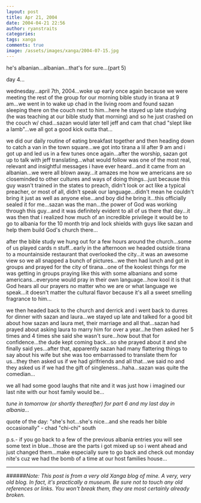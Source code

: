 ```yaml
---
layout: post
title: Apr 21, 2004
date: 2004-04-21 22:56
author: ryanstraits
categories:
tags: xanga
comments: true
image: /assets/images/xanga/2004-07-15.jpg
---
```

he's albanian...albanian...that's for sure...(part 5)

<!-- break -->

day 4...

wednesday...april 7th, 2004...woke up early once again because we were meeting the rest of the group for our morning bible study in tirana at 9 am...we went in to wake up chad in the living room and found sazan sleeping there on the couch next to him...here he stayed up late studying (he was teaching at our bible study that morning) and so he just crashed on the couch w/ chad...sazan would later tell jeff and cam that chad "slept like a lamb"...we all got a good kick outta that...

we did our daily routine of eating breakfast together and then heading down to catch a van in the town square...we got into tirana a lil after 9 am and i got up and led us in a few tunes once again...after the worship, sazan got up to talk with jeff translating...what would follow was one of the most real, relevant and insightful messages i have ever heard...and it came from an albanian...we were all blown away...it amazes me how we americans are so closeminded to other cultures and ways of doing things...just because this guy wasn't trained in the states to preach, didn't look or act like a typical preacher, or most of all, didn't speak our language...didn't mean he couldn't bring it just as well as anyone else...and boy did he bring it...this officially sealed it for me...sazan was the man...the power of God was working through this guy...and it was definitely evident to all of us there that day...it was then that i realized how much of an incredible privilege it would be to go to albania for the 10 month trip and lock shields with guys like sazan and help them build God's church there...

after the bible study we hung out for a few hours around the church...some of us played cards n stuff...early in the afternoon we headed outside tirana to a mountainside restaurant that overlooked the city...it was an awesome view so we all snapped a bunch of pictures...we then had lunch and got in groups and prayed for the city of tirana...one of the koolest things for me was getting in groups praying like this with some albanians and some americans...everyone would pray in their own language...how kool it is that God hears all our prayers no matter who we are or what language we speak...it doesn't matter the cultural flavor because it's all a sweet smelling fragrance to him...

we then headed back to the church and derrick and i went back to durres for dinner with sazan and laura...we stayed up late and talked for a good bit about how sazan and laura met, their marriage and all that...sazan had prayed about asking laura to marry him for over a year...he then asked her 5 times and 4 times she said she wasn't sure...how bout that for confidence...the dude kept coming back...so she prayed about it and she finally said yes...after that, apparently sazan had many flattering things to say about his wife but she was too embarrassed to translate them for us...they then asked us if we had girlfriends and all that...we said no and they asked us if we had the gift of singleness...haha...sazan was quite the comedian...

we all had some good laughs that nite and it was just how i imagined our last nite with our host family would be...

<em>tune in tomorrow (or shortly thereafter) for part 6 and my last day in albania...</em>

quote of the day: "she's hot...she's nice...and she reads her bible occasionally" - chad "chi-chi" south

p.s.- if you go back to a few of the previous albania entries you will see some text in blue...those are the parts i got mixed up so i went ahead and just changed them...make especially sure to go back and check out monday nite's cuz we had the bomb of a time at our host families house...

---

######*Note: This post is from a very old Xanga blog of mine. A very, very old blog. In fact, it's practically a museum. Be sure not to touch any old references or links. You won't break them, they are most certainly already broken.*